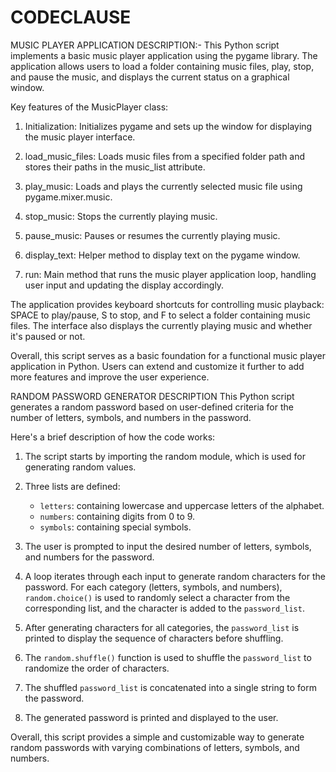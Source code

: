 # CODECLAUSE


MUSIC PLAYER APPLICATION DESCRIPTION:-
This Python script implements a basic music player application using the pygame library. The application allows users to load a folder containing music files, play, stop, and pause the music, and displays the current status on a graphical window.

Key features of the MusicPlayer class:

1. Initialization: Initializes pygame and sets up the window for displaying the music player interface.

2. load_music_files: Loads music files from a specified folder path and stores their paths in the music_list attribute.

3. play_music: Loads and plays the currently selected music file using pygame.mixer.music.

4. stop_music: Stops the currently playing music.

5. pause_music: Pauses or resumes the currently playing music.

6. display_text: Helper method to display text on the pygame window.

7. run: Main method that runs the music player application loop, handling user input and updating the display accordingly.

The application provides keyboard shortcuts for controlling music playback: SPACE to play/pause, S to stop, and F to select a folder containing music files. The interface also displays the currently playing music and whether it's paused or not.

Overall, this script serves as a basic foundation for a functional music player application in Python. Users can extend and customize it further to add more features and improve the user experience.


RANDOM PASSWORD GENERATOR DESCRIPTION
This Python script generates a random password based on user-defined criteria for the number of letters, symbols, and numbers in the password.

Here's a brief description of how the code works:

1. The script starts by importing the random module, which is used for generating random values.

2. Three lists are defined:
   - `letters`: containing lowercase and uppercase letters of the alphabet.
   - `numbers`: containing digits from 0 to 9.
   - `symbols`: containing special symbols.

3. The user is prompted to input the desired number of letters, symbols, and numbers for the password.

4. A loop iterates through each input to generate random characters for the password. For each category (letters, symbols, and numbers), `random.choice()` is used to randomly select a character from the corresponding list, and the character is added to the `password_list`.

5. After generating characters for all categories, the `password_list` is printed to display the sequence of characters before shuffling.

6. The `random.shuffle()` function is used to shuffle the `password_list` to randomize the order of characters.

7. The shuffled `password_list` is concatenated into a single string to form the password.

8. The generated password is printed and displayed to the user.

Overall, this script provides a simple and customizable way to generate random passwords with varying combinations of letters, symbols, and numbers.
